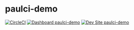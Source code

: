 # paulci-demo

[![CircleCI](https://circleci.com/gh/fusionx1/paulci-demo.svg?style=shield)](https://circleci.com/gh/fusionx1/paulci-demo)
[![Dashboard paulci-demo](https://img.shields.io/badge/dashboard-paulci_demo-yellow.svg)](https://dashboard.pantheon.io/sites/a8075f7d-0160-410e-a5aa-70e4776cbdac#dev/code)
[![Dev Site paulci-demo](https://img.shields.io/badge/site-paulci_demo-blue.svg)](http://dev-paulci-demo.pantheonsite.io/)